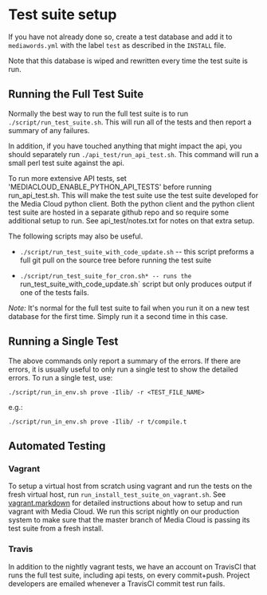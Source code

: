# Test suite setup

If you have not already done so, create a test database and add it to `mediawords.yml` with the label `test` as
described in the `INSTALL` file.

Note that this database is wiped and rewritten every time the test suite is run.

## Running the Full Test Suite

Normally the best way to run the full test suite is to run `./script/run_test_suite.sh`. This will run all of the tests
and then report a summary of any failures.

In addition, if you have touched anything that might impact the api, you should separately run
`./api_test/run_api_test.sh`.  This command will run a small perl test suite against the api.

To run more extensive API tests, set 'MEDIACLOUD_ENABLE_PYTHON_API_TESTS' before running run_api_test.sh.  This will
make the test suite use the test suite developed for the Media Cloud python client.  Both the python client and the
python client test suite are hosted in a separate github repo and so require some additional setup to run. See
api_test/notes.txt for notes on that extra setup.

The following scripts may also be useful.

* `./script/run_test_suite_with_code_update.sh` -- this script preforms a full git pull on the source tree
before running the test suite

* `./script/run_test_suite_for_cron.sh* -- runs the `run_test_suite_with_code_update.sh` script but only produces output
if one of the tests fails.

*Note:* It's normal for the full test suite to fail when you run it on a new test database for the first time. Simply
run it a second time in this case.

## Running a Single Test

The above commands only report a summary of the errors.  If there are errors, it is usually useful to only run a single
test to show the detailed errors. To run a single test, use:

    ./script/run_in_env.sh prove -Ilib/ -r <TEST_FILE_NAME>

e.g.:

    ./script/run_in_env.sh prove -Ilib/ -r t/compile.t

## Automated Testing

### Vagrant

To setup a virtual host from scratch using vagrant and run the tests on the fresh virtual host, run
`run_install_test_suite_on_vagrant.sh`.  See [vagrant.markdown](vagrant.markdown) for detailed instructions about
how to setup and run vagrant with Media Cloud.  We run this script nightly on our production system to make sure that
the master branch of Media Cloud is passing its test suite from a fresh install.

### Travis

In addition to the nightly vagrant tests, we have an account on TravisCI that runs the full test suite, including api
tests, on every commit+push.  Project developers are emailed whenever a TravisCI commit test run fails.

